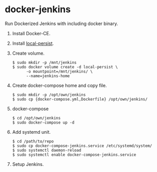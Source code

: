 # docker-jenkins

Run Dockerized Jenkins with including docker binary.

1. Install Docker-CE.

2. Install [local-persist](https://github.com/CWSpear/local-persist).

3. Create volume.
   ```
   $ sudo mkdir -p /mnt/jenkins
   $ sudo docker volume create -d local-persist \
         -o mountpoint=/mnt/jenkins/ \
         --name=jenkins-home
   ```

4. Create docker-compose home and copy file.
   ```
   $ sudo mkdir -p /opt/own/jenkins
   $ sudo cp {docker-compose.yml,Dockerfile} /opt/own/jenkins/
   ```

5. docker-compose
   ```
   $ cd /opt/own/jenkins
   $ sudo docker-compose up -d
   ```

6. Add systemd unit.
   ```
   $ cd /path/to/repo
   $ sudo cp docker-compose-jenkins.service /etc/systemd/system/
   $ sudo systemctl daemon-reload
   $ sudo systemctl enable docker-compose-jenkins.service
   ```

7. Setup Jenkins.
